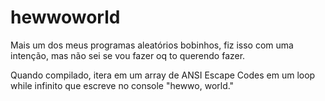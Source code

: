 # hewwoworld
Mais um dos meus programas aleatórios bobinhos, fiz isso com uma intenção, mas não sei se vou fazer oq to querendo fazer.

Quando compilado, itera em um array de ANSI Escape Codes em um loop while infinito que escreve no console "hewwo, world."
